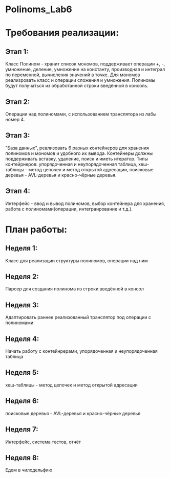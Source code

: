 # Polinoms_Lab6
# Требования реализации: #
## Этап 1:   
Класс Полином - хранит список мономов, поддерживает операции +, -, умножение, деление, умножение на константу, производная и интеграл по переменной, вычисления значений в точке.
Для мономов реализровать класс и операции сложения и умножения. Полиномы будут получаться из обработанной строки введённой в консоль.
## Этап 2:   
Операции над полиномами, с использованием транслятора из лабы номер 4. 
## Этап 3:   
"База данных", реализовать 6 разных контейнеров для хранения полиномов и мономов и удобного их вывода. Контейнеры должны поддерживать вставку, удаление, поиск и иметь итератор. Типы контейрнеров: упорядоченная и неупорядоченная таблица, хеш-таблицы - метод цепочек и  метод открытой адресации, поисковые деревья - AVL-деревья и красно-чёрные деревья. 
## Этап 4:   
Интерфейс - ввод и вывод полиномов, выбор контейнера для хранения, работа с полиномами(операции, интеграирование и т.д.). 
 # План работы: #  
 ## Неделя 1:  
 Класс для реализации структуры полиномов, операции над ним
 ## Неделя 2:   
 Парсер для создания полинома из строки введённой в консол
 ## Неделя 3:   
 Адаптировать раннее реализованный транслятор под операции с полиномами
 ## Неделя 4:   
 Начать работу с контейнрерами, упорядоченная и неупорядоченная таблица
 ## Неделя 5:   
 хеш-таблицы - метод цепочек и  метод открытой адресации
 ## Неделя 6:  
 поисковые деревья - AVL-деревья и красно-чёрные деревья
 ## Неделя 7:   
 Интерфейс, система тестов, отчёт
 ## Неделя 8:   
 Едем в чилодельфию
